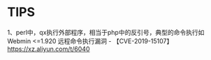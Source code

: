 # TIPS
1、perl中，qx执行外部程序，相当于php中的反引号，典型的命令执行如  
Webmin <=1.920 远程命令执行漏洞 - 【CVE-2019-15107】  
https://xz.aliyun.com/t/6040
